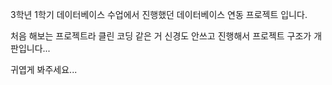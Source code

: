 <p>3학년 1학기 데이터베이스 수업에서 진행했던 데이터베이스 연동 프로젝트 입니다.</p>
<p>처음 해보는 프로젝트라 클린 코딩 같은 거 신경도 안쓰고 진행해서 프로젝트 구조가 개판입니다...</p>
<p>귀엽게 봐주세요...</p>
